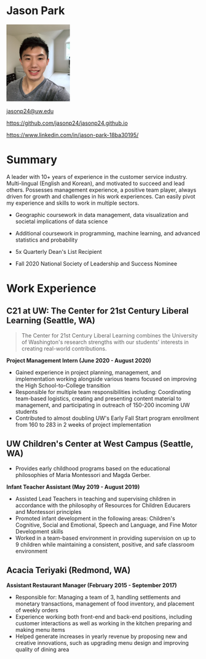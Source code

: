 # Jason Park

<img src="images/IMG_1160.JPG" width="165" height="200" alt="A selfie of me" />

jasonp24@uw.edu

https://github.com/jasonp24/jasonp24.github.io

https://www.linkedin.com/in/jason-park-18ba30195/

# Summary

A leader with 10+ years of experience in the customer service industry. Multi-lingual (English and Korean), and motivated to succeed and lead others. Possesses management experience, a positive team player, always driven for growth and challenges in his work experiences. Can easily pivot my experience and skills to work in multiple sectors.

* Geographic coursework in data management, data visualization and societal implications of data science

* Additional coursework in programming, machine learning, and advanced statistics and probability

* 5x Quarterly Dean's List Recipient
* Fall 2020 National Society of Leadership and Success Nominee

# Work Experience

## C21 at UW: The Center for 21st Century Liberal Learning (Seattle, WA)

<blockquote>
  <p>The Center for 21st Century Liberal Learning combines the University of Washington's research strengths with our students' interests in creating real-world contributions. </p>
</blockquote>

**Project Management Intern (June 2020 - August 2020)**


- Gained experience in project planning, management, and implementation working alongside various teams focused on
improving the High School-to-College transition
- Responsible for multiple team responsibilities including: Coordinating team-based logistics, creating and presenting
content material to management, and participating in outreach of 150-200 incoming UW students
- Contributed to almost doubling UW's Early Fall Start program enrollment from 160 to 283 in 2 weeks of project
implementation

## UW Children's Center at West Campus (Seattle, WA)

* Provides early childhood programs based on the educational philosophies of Maria Montessori and Magda Gerber.


**Infant Teacher Assistant (May 2019 - August 2019)**

- Assisted Lead Teachers in teaching and supervising children in accordance with the philosophy of Resources for Children
Educarers and Montessori principles
- Promoted infant development in the following areas: Children's Cognitive, Social and Emotional, Speech and Language,
and Fine Motor Development skills
- Worked in a team-based environment in providing supervision on up to 9 children while maintaining a consistent,
positive, and safe classroom environment


## Acacia Teriyaki (Redmond, WA)

**Assistant Restaurant Manager (February 2015 - September 2017)**

- Responsible for: Managing a team of 3, handling settlements and monetary transactions, management of food inventory,
and placement of weekly orders
- Experience working both front-end and back-end positions, including customer interactions as well as working in the
kitchen preparing and making menu items
- Helped generate increases in yearly revenue by proposing new and creative innovations, such as upgrading menu design
and improving quality of dining area



[University 1]: https://c21.washington.edu/
[University 2]: https://www.haggardchildcare.com/uw-west-campus
